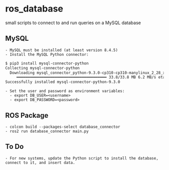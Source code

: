 # ros_database
small scripts to connect to and run queries on a MySQL database

## MySQL

    - MySQL must be installed (at least version 8.4.5)
    - Install the MySQL Python connector:
```bash
$ pip3 install mysql-connector-python
Collecting mysql-connector-python
  Downloading mysql_connector_python-9.3.0-cp310-cp310-manylinux_2_28_x86_64.whl (33.8 MB)
     ━━━━━━━━━━━━━━━━━━━━━━━━━━━━━━━━━━━━━━━━ 33.8/33.8 MB 6.2 MB/s eta 0:00:00
Successfully installed mysql-connector-python-9.3.0
```
    - Set the user and password as environment variables:
      - export DB_USER=<username>
      - export DB_PASSWORD=<password>
## ROS Package
    - colcon build --packages-select database_connector
    - ros2 run database_connector main.py

## To Do
    - For new systems, update the Python script to install the database, connect to it, and insert data.
